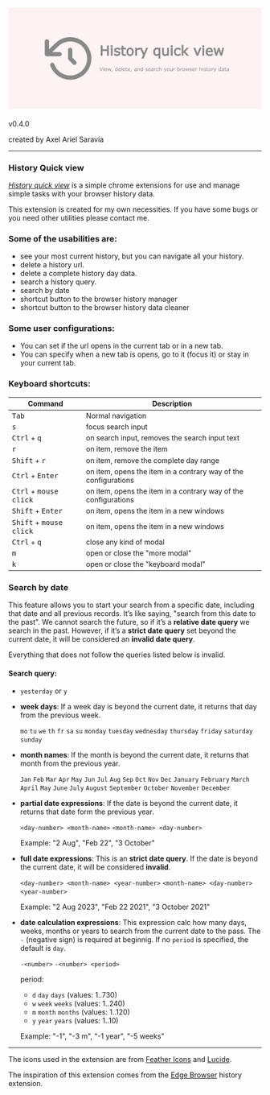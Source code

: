 ### ![History Quick View](./media/promotion/marquee.png)
v0.4.0

created by Axel Ariel Saravia

---

### History Quick view
[*History quick view*](https://chromewebstore.google.com/detail/history-quick-view/ednfjcijimijfccmlfbeejidmbekdmic)
is a simple chrome extensions for use and manage simple tasks with your browser history data.

This extension is created for my own necessities. If you have some bugs or you need other utilities please contact me.

### Some of the usabilities are:
- see your most current history, but you can navigate all your history.
- delete a history url.
- delete a complete history day data.
- search a history query.
- search by date
- shortcut button to the browser history manager
- shortcut button to the browser history data cleaner

### Some user configurations:
- You can set if the url opens in the current tab or in a new tab.
- You can specify when a new tab is opens, go to it (focus it) or stay in your current tab.

### Keyboard shortcuts:

| Command | Description |
| --- | ---|
| <kbd>Tab</kbd> | Normal navigation |
| <kbd>s</kbd> | focus search input |
| <kbd>Ctrl</kbd> + <kbd>q</kbd> | on search input, removes the search input text|
| <kbd>r</kbd> | on item, remove the item |
| <kbd>Shift</kbd> + <kbd>r</kbd> | on item, remove the complete day range |
| <kbd>Ctrl</kbd> + <kbd>Enter</kbd> | on item, opens the item in a contrary way of the configurations |
| <kbd>Ctrl</kbd> + <kbd>mouse click</kbd> | on item, opens the item in a contrary way of the configurations |
| <kbd>Shift</kbd> + <kbd>Enter</kbd> | on item, opens the item in a new windows |
| <kbd>Shift</kbd> + <kbd>mouse click</kbd> | on item, opens the item in a new windows |
| <kbd>Ctrl</kbd> + <kbd>q</kbd> | close any kind of modal |
| <kbd>m</kbd> | open or close the "more modal" |
| <kbd>k</kbd> | open or close the "keyboard modal" |

### Search by date

This feature allows you to start your search from a specific date,
including that date and all previous records. It’s like saying,
"search from this date to the past". We cannot search the future,
so if it’s a **relative date query** we search in the past. However,
if it’s a **strict date query** set beyond the current date, it will
be considered an **invalid date query**.

Everything that does not follow the queries listed below is invalid.

#### Search query:

- `yesterday` or `y`

- **week days**: If a week day is beyond the current date, it returns
that day from the previous week.

    `mo` `tu` `we` `th` `fr` `sa` `su`
    `monday` `tuesday` `wednesday` `thursday` `friday` `saturday` `sunday`

- **month names**: If the month is beyond the current date, it returns
that month from the previous year.

    `Jan` `Feb` `Mar` `Apr` `May` `Jun` `Jul` `Aug` `Sep` `Oct` `Nov` `Dec`
    `January` `February` `March` `April` `May` `June` `July` `August` `September` `October` `November` `December`

- **partial date expressions**: If the date is beyond the current date, it returns
that date form the previous year.

    `<day-number> <month-name>` `<month-name> <day-number>`

    Example: "2 Aug", "Feb 22", "3 October"

- **full date expressions**: This is an **strict date query**. If the date is
beyond the current date, it will be considered **invalid**.

    `<day-number> <month-name> <year-number>` `<month-name> <day-number> <year-number>`

    Example: "2 Aug 2023", "Feb 22 2021", "3 October 2021"

- **date calculation expressions**: This expression calc how many days,
weeks, months or years to search from the current date to the pass.
The `-` (negative sign) is required at beginnig. If no `period` is
specified, the default is `day`.

    `-<number>` `-<number> <period>`

    period:
    - `d` `day` `days` (values: 1..730)
    - `w` `week` `weeks` (values: 1..240)
    - `m` `month` `months` (values: 1..120)
    - `y` `year` `years` (values: 1..10)

    Example: "-1", "-3 m", "-1 year", "-5 weeks"

---

The icons used in the extension are from 
[Feather Icons](https:f//feathericons.com/) and
[Lucide](https://lucide.dev/).

The inspiration of this extension comes from the [Edge Browser](https://www.microsoft.com/en-us/edge) history extension.
